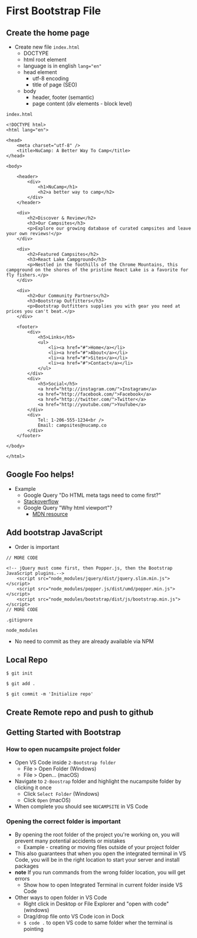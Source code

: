 # First Bootstrap File
## Create the home page
* Create new file `index.html`
    - DOCTYPE
    - html root element
    - language is in english `lang="en"`
    - head element
        + utf-8 encoding
        + title of page (SEO)
    - body
        + header, footer (semantic)
        + page content (div elements - block level)

`index.html`

```
<!DOCTYPE html>
<html lang="en">

<head>
    <meta charset="utf-8" />
    <title>NuCamp: A Better Way To Camp</title>
</head>

<body>

    <header>
        <div>
            <h1>NuCamp</h1>
            <h2>a better way to camp</h2>
        </div>
    </header>

    <div>
        <h2>Discover & Review</h2>
        <h3>Our Campsites</h3>
        <p>Explore our growing database of curated campsites and leave your own reviews!</p>
    </div>

    <div>
        <h2>Featured Campsites</h2>
        <h3>React Lake Campground</h3>
        <p>Nestled in the foothills of the Chrome Mountains, this campground on the shores of the pristine React Lake is a favorite for fly fishers.</p>
    </div>

    <div>
        <h2>Our Community Partners</h2>
        <h3>Bootstrap Outfitters</h3>
        <p>Bootstrap Outfitters supplies you with gear you need at prices you can't beat.</p>
    </div>

    <footer>
        <div>
            <h5>Links</h5>
            <ul>
                <li><a href="#">Home</a></li>
                <li><a href="#">About</a></li>
                <li><a href="#">Sites</a></li>
                <li><a href="#">Contact</a></li>
            </ul>
        </div>
        <div>
            <h5>Social</h5>
            <a href="http://instagram.com/">Instagram</a>
            <a href="http://facebook.com/">Facebook</a>
            <a href="http://twitter.com/">Twitter</a>
            <a href="http://youtube.com/">YouTube</a>
        </div>
        <div>
            Tel: 1-206-555-1234<br />
            Email: campsites@nucamp.co
        </div>
    </footer>

</body>

</html>
```

## Google Foo helps!
* Example
    - Google Query "Do HTML meta tags need to come first?"
    - [Stackoverflow](https://stackoverflow.com/questions/5572471/in-head-which-comes-first-meta-or-title)
    - Google Query "Why html viewport"?
        + [MDN resource](https://developer.mozilla.org/en-US/docs/Web/HTML/Viewport_meta_tag)

## Add bootstrap JavaScript
* Order is important

```
// MORE CODE

<!-- jQuery must come first, then Popper.js, then the Bootstrap JavaScript plugins.-->
    <script src="node_modules/jquery/dist/jquery.slim.min.js"></script>
    <script src="node_modules/popper.js/dist/umd/popper.min.js"></script>
    <script src="node_modules/bootstrap/dist/js/bootstrap.min.js"></script>
// MORE CODE
```

`.gitignore`

```
node_modules
```

* No need to commit as they are already available via NPM

## Local Repo 

`$ git init`

`$ git add .`

`$ git commit -m 'Initialize repo'`

## Create Remote repo and push to github

## Getting Started with Bootstrap
### How to open nucampsite project folder
* Open VS Code inside `2-Bootstrap folder`
    - File > Open Folder (Windows)
    - File > Open... (macOS)
* Navigate to `2-Boostrap` folder and highlight the nucampsite folder by clicking it once
    - Click `Select Folder` (Windows)
    - Click `Open` (macOS)
* When complete you should see `NUCAMPSITE` in VS Code

### Opening the correct folder is important
* By opening the root folder of the project you're working on, you will prevent many potential accidents or mistakes
    - Example - creating or moving files outside of your project folder
* This also guarantees that when you open the integrated terminal in VS Code, you will be in the right location to start your server and install packages
* **note** If you run commands from the wrong folder location, you will get errors
    - Show how to open Integrated Terminal in current folder inside VS Code
* Other ways to open folder in VS Code
    - Right click in Desktop or File Explorer and "open with code" (windows)
    - Drag/drop file onto VS Code icon in Dock
    - `$ code .` to open VS code to same folder wher the terminal is pointing
